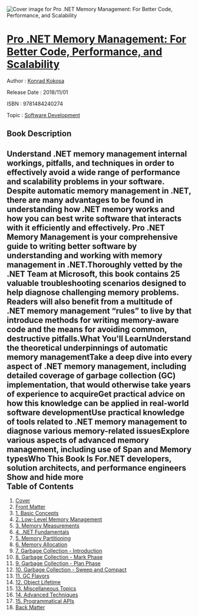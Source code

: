 ![Cover image for Pro .NET Memory Management: For Better Code, Performance, and Scalability](https://imgdetail.ebookreading.net/cover/cover/20200215/EB9781484240274.jpg)

[Pro .NET Memory Management: For Better Code, Performance, and Scalability](https://ebookreading.net/view/book/Pro+.NET+Memory+Management%3A+For+Better+Code%2C+Performance%2C+and+Scalability-EB9781484240274_1.html "Pro .NET Memory Management: For Better Code, Performance, and Scalability")
====================================================================================================================

Author : [Konrad Kokosa](https://ebookreading.net/search/author/Konrad+Kokosa)

Release Date : 2018/11/01

ISBN : 9781484240274

Topic : [Software Development](https://ebookreading.net/search/category/software-development)

Book Description
-----------------

 Understand .NET memory management internal workings, pitfalls, and techniques in order to effectively avoid a wide range of performance and scalability problems in your software. Despite automatic memory management in .NET, there are many advantages to be found in understanding how .NET memory works and how you can best write software that interacts with it efficiently and effectively. Pro .NET Memory Management is your comprehensive guide to writing better software by understanding and working with memory management in .NET.Thoroughly vetted by the .NET Team at Microsoft, this book contains 25 valuable troubleshooting scenarios designed to help diagnose challenging memory problems. Readers will also benefit from a multitude of .NET memory management “rules” to live by that introduce methods for writing memory-aware code and the means for avoiding common, destructive pitfalls.What You'll LearnUnderstand the theoretical underpinnings of automatic memory managementTake a deep dive into every aspect of .NET memory management, including detailed coverage of garbage collection (GC) implementation, that would otherwise take years of experience to acquireGet practical advice on how this knowledge can be applied in real-world software developmentUse practical knowledge of tools related to .NET memory management to diagnose various memory-related issuesExplore various aspects of advanced memory management, including use of Span and Memory typesWho This Book Is For.NET developers, solution architects, and performance engineers        Show and hide more                
Table of Contents
-----------------

1. [Cover](https://ebookreading.net/view/book/Pro+.NET+Memory+Management%3A+For+Better+Code%2C+Performance%2C+and+Scalability-EB9781484240274_1.html)
1. [Front Matter](https://ebookreading.net/view/book/Pro+.NET+Memory+Management%3A+For+Better+Code%2C+Performance%2C+and+Scalability-EB9781484240274_2.html)
1. [1. Basic Concepts](https://ebookreading.net/view/book/Pro+.NET+Memory+Management%3A+For+Better+Code%2C+Performance%2C+and+Scalability-EB9781484240274_3.html)
1. [2. Low-Level Memory Management](https://ebookreading.net/view/book/Pro+.NET+Memory+Management%3A+For+Better+Code%2C+Performance%2C+and+Scalability-EB9781484240274_4.html)
1. [3. Memory Measurements](https://ebookreading.net/view/book/Pro+.NET+Memory+Management%3A+For+Better+Code%2C+Performance%2C+and+Scalability-EB9781484240274_5.html)
1. [4. .NET Fundamentals](https://ebookreading.net/view/book/Pro+.NET+Memory+Management%3A+For+Better+Code%2C+Performance%2C+and+Scalability-EB9781484240274_6.html)
1. [5. Memory Partitioning](https://ebookreading.net/view/book/Pro+.NET+Memory+Management%3A+For+Better+Code%2C+Performance%2C+and+Scalability-EB9781484240274_7.html)
1. [6. Memory Allocation](https://ebookreading.net/view/book/Pro+.NET+Memory+Management%3A+For+Better+Code%2C+Performance%2C+and+Scalability-EB9781484240274_8.html)
1. [7. Garbage Collection - Introduction](https://ebookreading.net/view/book/Pro+.NET+Memory+Management%3A+For+Better+Code%2C+Performance%2C+and+Scalability-EB9781484240274_9.html)
1. [8. Garbage Collection - Mark Phase](https://ebookreading.net/view/book/Pro+.NET+Memory+Management%3A+For+Better+Code%2C+Performance%2C+and+Scalability-EB9781484240274_10.html)
1. [9. Garbage Collection - Plan Phase](https://ebookreading.net/view/book/Pro+.NET+Memory+Management%3A+For+Better+Code%2C+Performance%2C+and+Scalability-EB9781484240274_11.html)
1. [10. Garbage Collection - Sweep and Compact](https://ebookreading.net/view/book/Pro+.NET+Memory+Management%3A+For+Better+Code%2C+Performance%2C+and+Scalability-EB9781484240274_12.html)
1. [11. GC Flavors](https://ebookreading.net/view/book/Pro+.NET+Memory+Management%3A+For+Better+Code%2C+Performance%2C+and+Scalability-EB9781484240274_13.html)
1. [12. Object Lifetime](https://ebookreading.net/view/book/Pro+.NET+Memory+Management%3A+For+Better+Code%2C+Performance%2C+and+Scalability-EB9781484240274_14.html)
1. [13. Miscellaneous Topics](https://ebookreading.net/view/book/Pro+.NET+Memory+Management%3A+For+Better+Code%2C+Performance%2C+and+Scalability-EB9781484240274_15.html)
1. [14. Advanced Techniques](https://ebookreading.net/view/book/Pro+.NET+Memory+Management%3A+For+Better+Code%2C+Performance%2C+and+Scalability-EB9781484240274_16.html)
1. [15. Programmatical APIs](https://ebookreading.net/view/book/Pro+.NET+Memory+Management%3A+For+Better+Code%2C+Performance%2C+and+Scalability-EB9781484240274_17.html)
1. [Back Matter](https://ebookreading.net/view/book/Pro+.NET+Memory+Management%3A+For+Better+Code%2C+Performance%2C+and+Scalability-EB9781484240274_18.html)
